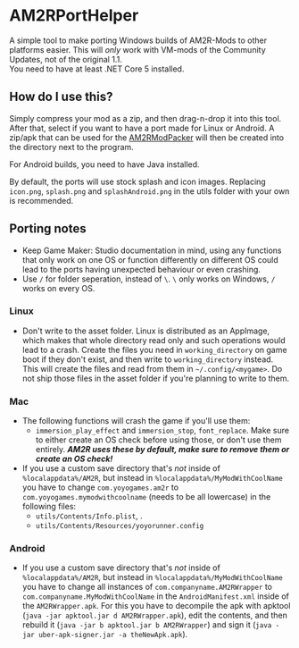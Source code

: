 # AM2RPortHelper
A simple tool to make porting Windows builds of AM2R-Mods to other platforms easier. This will *only* work with VM-mods of the Community Updates, not of the original 1.1.  
You need to have at least .NET Core 5 installed.
 
## How do I use this?
Simply compress your mod as a zip, and then drag-n-drop it into this tool. After that, select if you want to have a port made for Linux or Android. A zip/apk that can be used for the [AM2RModPacker](https://github.com/Miepee/AM2RModpacker-Mac) will then be created into the directory next to the program.  

For Android builds, you need to have Java installed.

By default, the ports will use stock splash and icon images. Replacing `icon.png`, `splash.png` and `splashAndroid.png` in the utils folder with your own is recommended.

## Porting notes
- Keep Game Maker: Studio documentation in mind, using any functions that only work on one OS or function differently on different OS could lead to the ports having unexpected behaviour or even crashing.
- Use `/` for folder seperation, instead of `\`. `\` only works on Windows, `/` works on every OS.

### Linux
- Don't write to the asset folder. Linux is distributed as an AppImage, which makes that whole directory read only and such operations would lead to a crash. Create the files you need in `working_directory` on game boot if they don't exist, and then write to `working_directory` instead. This will create the files and read from them in `~/.config/<mygame>`. Do not ship those files in the asset folder if you're planning to write to them.

### Mac
-  The following functions will crash the game if you'll use them:
   - `immersion_play_effect` and `immersion_stop`, `font_replace`. Make sure to either create an OS check before using those, or don't use them entirely. ***AM2R uses these by default, make sure to remove them or create an OS check!***
- If you use a custom save directory that's *not* inside of `%localappdata%/AM2R`, but instead in `%localappdata%/MyModWithCoolName` you have to change `com.yoyogames.am2r` to `com.yoyogames.mymodwithcoolname` (needs to be all lowercase) in the following files:
    * `utils/Contents/Info.plist`, .
    * `utils/Contents/Resources/yoyorunner.config`

### Android
- If you use a custom save directory that's *not* inside of `%localappdata%/AM2R`, but instead in `%localappdata%/MyModWithCoolName` you have to change all instances of `com.companyname.AM2RWrapper` to `com.companyname.MyModWithCoolName` in the `AndroidManifest.xml` inside of the `AM2RWrapper.apk`. For this you have to decompile the apk with apktool (`java -jar apktool.jar d AM2RWrapper.apk`), edit the contents, and then rebuild it  (`java -jar b apktool.jar b AM2RWrapper`) and sign it (`java -jar uber-apk-signer.jar -a theNewApk.apk`).
